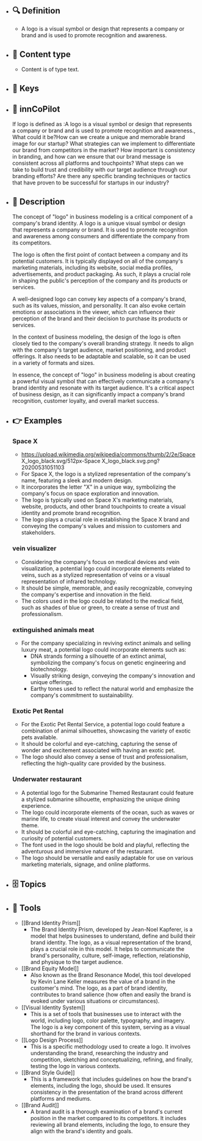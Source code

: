 - ## 🔍 Definition
  - A logo is a visual symbol or design that represents a company or brand and is used to promote recognition and awareness.
- ## 📰 Content type 
  - Content is of type text.
  
- ## 🔑 Keys
  
- ## 🤖 innCoPilot
  If logo is defined as :A logo is a visual symbol or design that represents a company or brand and is used to promote recognition and awareness., What could it be?How can we create a unique and memorable brand image for our startup?
  What strategies can we implement to differentiate our brand from competitors in the market?
  How important is consistency in branding, and how can we ensure that our brand message is consistent across all platforms and touchpoints?
  What steps can we take to build trust and credibility with our target audience through our branding efforts?
  Are there any specific branding techniques or tactics that have proven to be successful for startups in our industry?
- ## 📖 Description
  The concept of "logo" in business modeling is a critical component of a company's brand identity. A logo is a unique visual symbol or design that represents a company or brand. It is used to promote recognition and awareness among consumers and differentiate the company from its competitors.
  
  The logo is often the first point of contact between a company and its potential customers. It is typically displayed on all of the company's marketing materials, including its website, social media profiles, advertisements, and product packaging. As such, it plays a crucial role in shaping the public's perception of the company and its products or services.
  
  A well-designed logo can convey key aspects of a company's brand, such as its values, mission, and personality. It can also evoke certain emotions or associations in the viewer, which can influence their perception of the brand and their decision to purchase its products or services.
  
  In the context of business modeling, the design of the logo is often closely tied to the company's overall branding strategy. It needs to align with the company's target audience, market positioning, and product offerings. It also needs to be adaptable and scalable, so it can be used in a variety of formats and sizes.
  
  In essence, the concept of "logo" in business modeling is about creating a powerful visual symbol that can effectively communicate a company's brand identity and resonate with its target audience. It's a critical aspect of business design, as it can significantly impact a company's brand recognition, customer loyalty, and overall market success.
- ## 👉 Examples
  ### Space X
  - https://upload.wikimedia.org/wikipedia/commons/thumb/2/2e/Space X_logo_black.svg/512px-Space X_logo_black.svg.png?20200531051103
  - For Space X, the logo is a stylized representation of the company's name, featuring a sleek and modern design.
  - It incorporates the letter "X" in a unique way, symbolizing the company's focus on space exploration and innovation.
  - The logo is typically used on Space X's marketing materials, website, products, and other brand touchpoints to create a visual identity and promote brand recognition.
  - The logo plays a crucial role in establishing the Space X brand and conveying the company's values and mission to customers and stakeholders.
  ### vein visualizer
  - Considering the company's focus on medical devices and vein visualization, a potential logo could incorporate elements related to veins, such as a stylized representation of veins or a visual representation of infrared technology.
  - It should be simple, memorable, and easily recognizable, conveying the company's expertise and innovation in the field.
  - The colors used in the logo could be related to the medical field, such as shades of blue or green, to create a sense of trust and professionalism.
  ### extinguished animals meat
  - For the company specializing in reviving extinct animals and selling luxury meat, a potential logo could incorporate elements such as:
  	- DNA strands forming a silhouette of an extinct animal, symbolizing the company's focus on genetic engineering and biotechnology.
  	- Visually striking design, conveying the company's innovation and unique offerings.
  	- Earthy tones used to reflect the natural world and emphasize the company's commitment to sustainability.
  ### Exotic Pet Rental
  - For the Exotic Pet Rental Service, a potential logo could feature a combination of animal silhouettes, showcasing the variety of exotic pets available.
  - It should be colorful and eye-catching, capturing the sense of wonder and excitement associated with having an exotic pet.
  - The logo should also convey a sense of trust and professionalism, reflecting the high-quality care provided by the business.
  ### Underwater restaurant
  - A potential logo for the Submarine Themed Restaurant could feature a stylized submarine silhouette, emphasizing the unique dining experience.
  - The logo could incorporate elements of the ocean, such as waves or marine life, to create visual interest and convey the underwater theme.
  - It should be colorful and eye-catching, capturing the imagination and curiosity of potential customers.
  - The font used in the logo should be bold and playful, reflecting the adventurous and immersive nature of the restaurant.
  - The logo should be versatile and easily adaptable for use on various marketing materials, signage, and online platforms.
- ## 🗄️ Topics
  
- ## 🧰 Tools
  - [[Brand Identity Prism]]
    - The Brand Identity Prism, developed by Jean-Noel Kapferer, is a model that helps businesses to understand, define and build their brand identity. The logo, as a visual representation of the brand, plays a crucial role in this model. It helps to communicate the brand's personality, culture, self-image, reflection, relationship, and physique to the target audience.
  - [[Brand Equity Model]]
    - Also known as the Brand Resonance Model, this tool developed by Kevin Lane Keller measures the value of a brand in the customer's mind. The logo, as a part of brand identity, contributes to brand salience (how often and easily the brand is evoked under various situations or circumstances).
  - [[Visual Identity System]]
    - This is a set of tools that businesses use to interact with the world, including logo, color palette, typography, and imagery. The logo is a key component of this system, serving as a visual shorthand for the brand in various contexts.
  - [[Logo Design Process]]
    - This is a specific methodology used to create a logo. It involves understanding the brand, researching the industry and competition, sketching and conceptualizing, refining, and finally, testing the logo in various contexts.
  - [[Brand Style Guide]]
    - This is a framework that includes guidelines on how the brand's elements, including the logo, should be used. It ensures consistency in the presentation of the brand across different platforms and mediums.
  - [[Brand Audit]]
    - A brand audit is a thorough examination of a brand's current position in the market compared to its competitors. It includes reviewing all brand elements, including the logo, to ensure they align with the brand's identity and goals.
